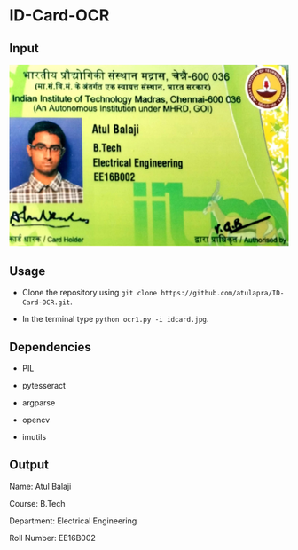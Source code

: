 # ID-Card-OCR

## Input

![Input image](idcard.jpg)

## Usage

* Clone the repository using `git clone https://github.com/atulapra/ID-Card-OCR.git`.

* In the terminal type `python ocr1.py -i idcard.jpg`.

## Dependencies

* PIL

* pytesseract

* argparse

* opencv

* imutils

## Output

Name:  Atul Balaji

Course:  B.Tech

Department:  Electrical Engineering

Roll Number:  EE16B002


 